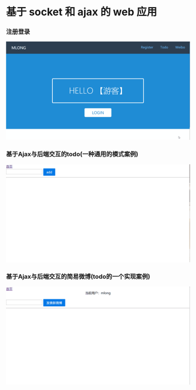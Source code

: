# 基于 socket 和 ajax 的 web 应用

### 注册登录
![image](https://github.com/MLong54/socket-server/blob/master/image/register_login.gif)

### 基于Ajax与后端交互的todo(一种通用的模式案例)
![image](https://github.com/MLong54/socket-server/blob/master/image/todo.gif)

### 基于Ajax与后端交互的简易微博(todo的一个实现案例)
![image](https://github.com/MLong54/socket-server/blob/master/image/weibo.gif)

